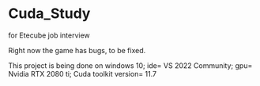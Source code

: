 # Cuda_Study
for Etecube job interview

Right now the game has bugs, to be fixed.

This project is being done on windows 10; ide= VS 2022 Community; gpu= Nvidia RTX 2080 ti; Cuda toolkit version= 11.7

